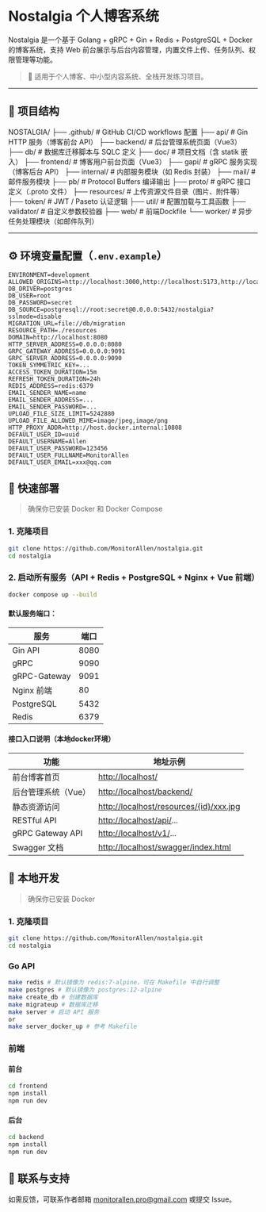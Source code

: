 # Nostalgia 个人博客系统

Nostalgia 是一个基于 Golang + gRPC + Gin + Redis + PostgreSQL + Docker 的博客系统，支持 Web 前台展示与后台内容管理，内置文件上传、任务队列、权限管理等功能。

> 🚀 适用于个人博客、中小型内容系统、全栈开发练习项目。

---

## 📂 项目结构
NOSTALGIA/
├── .github/ # GitHub CI/CD workflows 配置
├── api/ # Gin HTTP 服务（博客前台 API）
├── backend/ # 后台管理系统页面（Vue3）
├── db/ # 数据库迁移脚本与 SQLC 定义
├── doc/ # 项目文档（含 statik 嵌入）
├── frontend/ # 博客用户前台页面（Vue3）
├── gapi/ # gRPC 服务实现（博客后台 API）
├── internal/ # 内部服务模块（如 Redis 封装）
├── mail/ # 邮件服务模块
├── pb/ # Protocol Buffers 编译输出
├── proto/ # gRPC 接口定义（.proto 文件）
├── resources/ # 上传资源文件目录（图片、附件等）
├── token/ # JWT / Paseto 认证逻辑
├── util/ # 配置加载与工具函数
├── validator/ # 自定义参数校验器
├── web/ # 前端Dockfile
└── worker/ # 异步任务处理模块（如邮件队列）


---

## ⚙️ 环境变量配置（`.env.example`）

```env
ENVIRONMENT=development
ALLOWED_ORIGINS=http://localhost:3000,http://localhost:5173,http://localhost:80,...
DB_DRIVER=postgres
DB_USER=root
DB_PASSWORD=secret
DB_SOURCE=postgresql://root:secret@0.0.0.0:5432/nostalgia?sslmode=disable
MIGRATION_URL=file://db/migration
RESOURCE_PATH=./resources
DOMAIN=http://localhost:8080
HTTP_SERVER_ADDRESS=0.0.0.0:8080
GRPC_GATEWAY_ADDRESS=0.0.0.0:9091
GRPC_SERVER_ADDRESS=0.0.0.0:9090
TOKEN_SYMMETRIC_KEY=...
ACCESS_TOKEN_DURATION=15m
REFRESH_TOKEN_DURATION=24h
REDIS_ADDRESS=redis:6379
EMAIL_SENDER_NAME=name
EMAIL_SENDER_ADDRESS=...
EMAIL_SENDER_PASSWORD=...
UPLOAD_FILE_SIZE_LIMIT=5242880
UPLOAD_FILE_ALLOWED_MIME=image/jpeg,image/png
HTTP_PROXY_ADDR=http://host.docker.internal:10808
DEFAULT_USER_ID=uuid
DEFAULT_USERNAME=Allen
DEFAULT_USER_PASSWORD=123456
DEFAULT_USER_FULLNAME=MonitorAllen
DEFAULT_USER_EMAIL=xxx@qq.com
```

## 🚀 快速部署

> 确保你已安装 Docker 和 Docker Compose

### 1. 克隆项目

```bash
git clone https://github.com/MonitorAllen/nostalgia.git
cd nostalgia
```

### 2. 启动所有服务（API + Redis + PostgreSQL + Nginx + Vue 前端）
```bash
docker compose up --build
```

#### 默认服务端口：

| 服务           | 端口   |
| ------------ | ---- |
| Gin API      | 8080 |
| gRPC         | 9090 |
| gRPC-Gateway | 9091 |
| Nginx 前端     | 80   |
| PostgreSQL   | 5432 |
| Redis        | 6379 |

#### 接口入口说明（本地docker环境）

| 功能               | 地址示例                                                                               |
| ---------------- | ---------------------------------------------------------------------------------- |
| 前台博客首页           | [http://localhost/](http://localhost/)                                             |
| 后台管理系统（Vue）      | [http://localhost/backend/](http://localhost/backend/)                             |
| 静态资源访问           | [http://localhost/resources/{id}/xxx.jpg](http://localhost/resources/{id}/xxx.jpg) |
| RESTful API      | [http://localhost/api/](http://localhost/api/)...                                  |
| gRPC Gateway API | [http://localhost/v1/](http://localhost/v1/)...                                    |
| Swagger 文档       | [http://localhost/swagger/index.html](http://localhost/swagger/index.html)         |

## 🧪 本地开发

> 确保你已安装 Docker

### 1. 克隆项目

```bash
git clone https://github.com/MonitorAllen/nostalgia.git
cd nostalgia
```

### Go API

```bash
make redis # 默认镜像为 redis:7-alpine，可在 Makefile 中自行调整
make postgres # 默认镜像为 postgres:12-alpine
make create_db # 创建数据库
make migrateup # 数据库迁移
make server # 启动 API 服务
or
make server_docker_up # 参考 Makefile
```

### 前端

#### 前台

```bash
cd frontend
npm install
npm run dev
```

#### 后台

```bash
cd backend
npm install
npm run dev
```

## 📮 联系与支持

如需反馈，可联系作者邮箱 monitorallen.pro@gmail.com 或提交 Issue。
